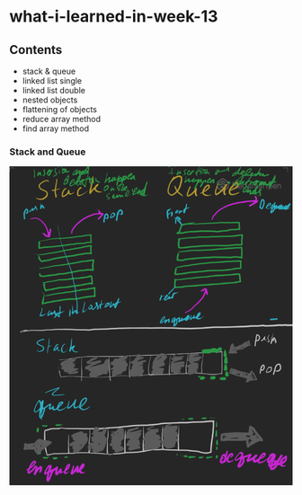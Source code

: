 # what-i-learned-in-week-13

## Contents

* stack & queue
* linked list single
* linked list double
* nested objects
* flattening of objects
* reduce array method
* find array method

### Stack and Queue

![Stacks and Queues](stacks_queues.png)